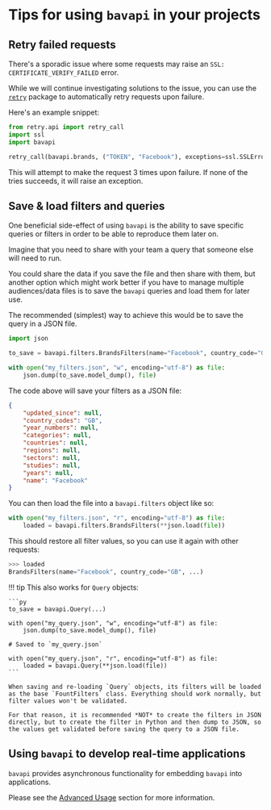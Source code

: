 # Tips for using `bavapi` in your projects

## Retry failed requests

There's a sporadic issue where some requests may raise an `SSL: CERTIFICATE_VERIFY_FAILED` error.

While we will continue investigating solutions to the issue, you can use the [`retry`](https://github.com/invl/retry) package to automatically retry requests upon failure.

Here's an example snippet:

```py
from retry.api import retry_call
import ssl
import bavapi

retry_call(bavapi.brands, ("TOKEN", "Facebook"), exceptions=ssl.SSLError, tries=3)
```

This will attempt to make the request 3 times upon failure. If none of the tries succeeds, it will raise an exception.

## Save & load filters and queries

One beneficial side-effect of using `bavapi` is the ability to save specific queries or filters in order to be able to reproduce them later on.

Imagine that you need to share with your team a query that someone else will need to run.

You could share the data if you save the file and then share with them, but another option which might work better if you have to manage multiple audiences/data files is to save the `bavapi` queries and load them for later use.

The recommended (simplest) way to achieve this would be to save the query in a JSON file.

```py
import json

to_save = bavapi.filters.BrandsFilters(name="Facebook", country_code="GB")

with open("my_filters.json", "w", encoding="utf-8") as file:
    json.dump(to_save.model_dump(), file)
```

The code above will save your filters as a JSON file:

```json title="my_filters.json"
{
    "updated_since": null,
    "country_codes": "GB",
    "year_numbers": null,
    "categories": null,
    "countries": null,
    "regions": null,
    "sectors": null,
    "studies": null,
    "years": null,
    "name": "Facebook"
}
```

You can then load the file into a `bavapi.filters` object like so:

```py
with open("my_filters.json", "r", encoding="utf-8") as file:
    loaded = bavapi.filters.BrandsFilters(**json.load(file))
```

This should restore all filter values, so you can use it again with other requests:

```py
>>> loaded
BrandsFilters(name="Facebook", country_code="GB", ...)
```

!!! tip
    This also works for `Query` objects:

    ```py
    to_save = bavapi.Query(...)

    with open("my_query.json", "w", encoding="utf-8") as file:
        json.dump(to_save.model_dump(), file)
    
    # Saved to `my_query.json`

    with open("my_query.json", "r", encoding="utf-8") as file:
        loaded = bavapi.Query(**json.load(file))
    ```

    When saving and re-loading `Query` objects, its filters will be loaded as the base `FountFilters` class. Everything should work normally, but filter values won't be validated.

    For that reason, it is recommended *NOT* to create the filters in JSON directly, but to create the filter in Python and then dump to JSON, so the values get validated before saving the query to a JSON file.

## Using `bavapi` to develop real-time applications

`bavapi` provides asynchronous functionality for embedding `bavapi` into applications.

Please see the [Advanced Usage](advanced.md) section for more information.

